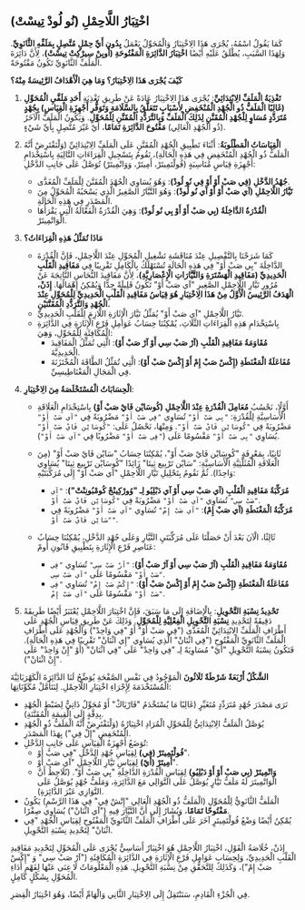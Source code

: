 
## **اخْتِبَارُ اللَّاحِمْلِ (نُو لُودْ تِيسْتْ)**

كَمَا يَقُولُ اسْمُهُ، يُجْرَى هَذَا الِاخْتِبَارُ وَالْمُحَوِّلُ يَعْمَلُ **بِدُونِ أَيِّ حِمْلٍ مُتَّصِلٍ بِمَلَفِّهِ الثَّانَوِيِّ**. وَلِهَذَا السَّبَبِ، يُطْلَقُ عَلَيْهِ أَيْضًا **اخْتِبَارُ الدَّائِرَةِ الْمَفْتُوحَةِ (أُوبِنْ سِيرْكِتْ تِيسْتْ)**، لِأَنَّ دَائِرَةَ الْمَلَفِّ الثَّانَوِيِّ تَكُونُ مَفْتُوحَةً.

**كَيْفَ يُجْرَى هَذَا الِاخْتِبَارُ؟ وَمَا هِيَ الْأَهْدَافُ الرَّئِيسَةُ مِنْهُ؟**

1.  **تَغْذِيَةُ الْمَلَفِّ الِابْتِدَائِيِّ**: يُجْرَى هَذَا الِاخْتِبَارُ عَادَةً عَنْ طَرِيقِ تَغْذِيَةِ **أَحَدِ مَلَفَّيِ الْمُحَوِّلِ (غَالِبًا الْمَلَفُّ ذُو الْجُهْدِ الْمُنْخَفِضِ لِأَسْبَابٍ تَتَعَلَّقُ بِالسَّلَامَةِ وَتَوَفُّرِ أَجْهِزَةِ الْقِيَاسِ) بِجُهْدٍ مُتَرَدِّدٍ مُسَاوٍ لِلْجُهْدِ الْمُقَنَّنِ لِذَلِكَ الْمَلَفِّ وَبِالتَّرَدُّدِ الْمُقَنَّنِ لِلْمُحَوِّلِ**. وَيَكُونُ الْمَلَفُّ الْآخَرُ (ذُو الْجُهْدِ الْعَالِي) **مَفْتُوحَ الدَّائِرَةِ تَمَامًا**، أَيْ غَيْرَ مُتَّصِلٍ بِأَيِّ شَيْءٍ.

2.  **الْقِيَاسَاتُ الْمَطْلُوبَةُ**: أَثْنَاءَ تَطْبِيقِ الْجُهْدِ الْمُقَنَّنِ عَلَى الْمَلَفِّ الِابْتِدَائِيِّ (وَلْنَفْتَرِضْ أَنَّهُ الْمَلَفُّ ذُو الْجُهْدِ الْمُنْخَفِضِ فِي هَذِهِ الْحَالَةِ)، نَقُومُ بِتَسْجِيلِ الْقِرَاءَاتِ التَّالِيَةِ بِاسْتِخْدَامِ أَجْهِزَةِ قِيَاسٍ مُنَاسِبَةٍ (فُولْتَمِيتَرْ، أَمِيتَرْ، وَوَاتْمِيتَرْ) تُوَصَّلُ عَلَى جَانِبِ الدَّخْلِ:
    *   **جُهْدُ الدَّخْلِ (فِي صَبْ أَوْ أَوْ فِي نُو لُودْ)**: وَهُوَ يُسَاوِي الْجُهْدَ الْمُقَنَّنَ لِلْمَلَفِّ الْمُغَذَّى.
    *   **تَيَّارُ اللَّاحِمْلِ (آي صَبْ أَوْ أَوْ آي نُو لُودْ)**: وَهُوَ التَّيَّارُ الصَّغِيرُ الَّذِي يَسْحَبُهُ الْمُحَوِّلُ مِنَ الْمَصْدَرِ فِي هَذِهِ الْحَالَةِ.
    *   **الْقُدْرَةُ الدَّاخِلَةُ (بِي صَبْ أَوْ أَوْ بِي نُو لُودْ)**: وَهِيَ الْقُدْرَةُ الْفَعَّالَةُ الَّتِي يَقْرَأُهَا الْوَاتْمِيتَرْ.

3.  **مَاذَا تُمَثِّلُ هَذِهِ الْقِرَاءَاتُ؟**
    *   كَمَا شَرَحْنَا بِالتَّفْصِيلِ عِنْدَ مُنَاقَشَةِ تَشْغِيلِ الْمُحَوِّلِ عِنْدَ اللَّاحِمْلِ، فَإِنَّ الْقُدْرَةَ الدَّاخِلَةَ "بِي صَبْ أَوْ" فِي هَذِهِ الْحَالَةِ تُسْتَهْلَكُ بِالْكَامِلِ تَقْرِيبًا فِي **مَفَاقِيدِ الْقَلْبِ الْحَدِيدِيِّ (مَفَاقِيدِ الْهَسْتَرَةِ وَالتَّيَّارَاتِ الْإِعْصَارِيَّةِ)**، لِأَنَّ مَفَاقِيدَ النُّحَاسِ النَّاتِجَةَ عَنْ مُرُورِ تَيَّارِ اللَّاحِمْلِ الصَّغِيرِ "آي صَبْ أَوْ" تَكُونُ قَلِيلَةً جِدًّا وَيُمْكِنُ إِهْمَالُهَا. **إِذَنْ، الْهَدَفُ الرَّئِيسُ الْأَوَّلُ مِنْ هَذَا الِاخْتِبَارِ هُوَ قِيَاسُ مَفَاقِيدِ الْقَلْبِ الْحَدِيدِيِّ لِلْمُحَوِّلِ عِنْدَ الْجُهْدِ وَالتَّرَدُّدِ الْمُقَنَّنَيْنِ.**
    *   تَيَّارُ اللَّاحِمْلِ "آي صَبْ أَوْ" يُمَثِّلُ تَيَّارَ الْإِثَارَةِ اللَّازِمَ لِلْقَلْبِ الْحَدِيدِيِّ.
    *   بِاسْتِخْدَامِ هَذِهِ الْقِرَاءَاتِ الثَّلَاثِ، يُمْكِنُنَا حِسَابُ عَوَامِلِ فَرْعِ الْإِثَارَةِ فِي الدَّائِرَةِ الْمُكَافِئَةِ لِلْمُحَوِّلِ، وَهِيَ:
        *   **مُقَاوَمَةُ مَفَاقِيدِ الْقَلْبِ (آرْ صَبْ سِي أَوْ آرْ صَبْ أَوْ)**: الَّتِي تُمَثِّلُ الْمَفَاقِيدَ الْحَدِيدِيَّةَ.
        *   **مُفَاعَلَةُ الْمَغْنَطَةِ (إِكْسْ صَبْ إِمْ أَوْ إِكْسْ صَبْ أَوْ)**: الَّتِي تُمَثِّلُ الطَّاقَةَ الْمُخْتَزَنَةَ فِي الْمَجَالِ الْمَغْنَاطِيسِيِّ.

4.  **الْحِسَابَاتُ الْمُسْتَخْلَصَةُ مِنَ الِاخْتِبَارِ**:
    *   أَوَّلًا، نَحْسُبُ **مُعَامِلَ الْقُدْرَةِ عِنْدَ اللَّاحِمْلِ (كُوسَايْن فَايْ صَبْ أَوْ)** بِاسْتِخْدَامِ الْعَلَاقَةِ الْأَسَاسِيَّةِ لِلْقُدْرَةِ:
        `"بِي صَبْ أَوْ"` تُسَاوِي `"فِي صَبْ أَوْ"` مَضْرُوبَةً فِي `"آي صَبْ أَوْ"` مَضْرُوبَةً فِي `"كُوسَايْن فَايْ صَبْ أَوْ"`.
        وَمِنْهَا، نَحْصُلُ عَلَى:
        `"كُوسَايْن فَايْ صَبْ أَوْ"` يُسَاوِي `"بِي صَبْ أَوْ"` مَقْسُومًا عَلَى (`"فِي صَبْ أَوْ"` مَضْرُوبًا فِي `"آي صَبْ أَوْ"`).

    *   ثَانِيًا، بِمَعْرِفَةِ "كُوسَايْن فَايْ صَبْ أَوْ"، يُمْكِنُنَا حِسَابُ "سَايْن فَايْ صَبْ أَوْ" (مِنَ الْعَلَاقَةِ الْمُثَلَّثِيَّةِ الْأَسَاسِيَّةِ: "سَايْن تَرْبِيع ثِيتَا" زَائِدًا "كُوسَايْن تَرْبِيع ثِيتَا" يُسَاوِي وَاحِدًا). ثُمَّ نَقُومُ بِتَحْلِيلِ تَيَّارِ اللَّاحِمْلِ "آي صَبْ أَوْ" إِلَى مُرَكِّبَتَيْهِ:
        *   **مُرَكِّبَةُ مَفَاقِيدِ الْقَلْبِ (آي صَبْ سِي أَوْ آي دَبْلِيُو لِـ "وُورْكِينْجْ كُومْبُونِنْتْ")**:
            `"آي صَبْ سِي"` تُسَاوِي `"آي صَبْ أَوْ"` مَضْرُوبَةً فِي `"كُوسَايْن فَايْ صَبْ أَوْ"`.
        *   **مُرَكِّبَةُ الْمَغْنَطَةِ (آي صَبْ إِمْ)**:
            `"آي صَبْ إِمْ"` تُسَاوِي `"آي صَبْ أَوْ"` مَضْرُوبَةً فِي `"سَايْن فَايْ صَبْ أَوْ"`.

    *   ثَالِثًا، الْآنَ بَعْدَ أَنْ حَصَلْنَا عَلَى مُرَكِّبَتَيِ التَّيَّارِ وَعَلَى جُهْدِ الدَّخْلِ، يُمْكِنُنَا حِسَابُ عَنَاصِرِ فَرْعِ الْإِثَارَةِ بِتَطْبِيقِ قَانُونِ أُومْ:
        *   **مُقَاوَمَةُ مَفَاقِيدِ الْقَلْبِ (آرْ صَبْ سِي أَوْ آرْ صَبْ أَوْ)**:
            `"آرْ صَبْ سِي"` تُسَاوِي `"فِي صَبْ أَوْ"` مَقْسُومًا عَلَى `"آي صَبْ سِي"`.
        *   **مُفَاعَلَةُ الْمَغْنَطَةِ (إِكْسْ صَبْ إِمْ أَوْ إِكْسْ صَبْ أَوْ)**:
            `"إِكْسْ صَبْ إِمْ"` تُسَاوِي `"فِي صَبْ أَوْ"` مَقْسُومًا عَلَى `"آي صَبْ إِمْ"`.

5.  **تَحْدِيدُ نِسْبَةِ التَّحْوِيلِ**: بِالْإِضَافَةِ إِلَى مَا سَبَقَ، فَإِنَّ اخْتِبَارَ اللَّاحِمْلِ يُعْتَبَرُ أَيْضًا طَرِيقَةً دَقِيقَةً لِتَحْدِيدِ **نِسْبَةِ التَّحْوِيلِ الْفِعْلِيَّةِ لِلْمُحَوِّلِ**. وَذَلِكَ عَنْ طَرِيقِ قِيَاسِ الْجُهْدِ عَلَى أَطْرَافِ الْمَلَفِّ الِابْتِدَائِيِّ الْمُغَذَّى ("فِي صَبْ أَوْ" أَوْ "فِي وَاحِدْ") وَالْجُهْدِ عَلَى أَطْرَافِ الْمَلَفِّ الثَّانَوِيِّ الْمَفْتُوحِ ("فِي اثْنَانْ" الَّذِي يُسَاوِي "إِي اثْنَانْ" تَقْرِيبًا فِي هَذِهِ الْحَالَةِ). فَتَكُونُ نِسْبَةُ التَّحْوِيلِ "أَيْ" مُسَاوِيَةً لِـ "فِي وَاحِدْ" عَلَى "فِي اثْنَانْ" (أَوْ "إِنْ وَاحِدْ" عَلَى "إِنْ اثْنَانْ").

**الشَّكْلُ أَرْبَعَةٌ شَرْطَةٌ ثَلَاثُونَ** الْمَوْجُودُ فِي نَفْسِ الصَّفْحَةِ يُوَضِّحُ لَنَا الدَّائِرَةَ الْكَهْرَبَائِيَّةَ الْمُسْتَخْدَمَةَ لِإِجْرَاءِ اخْتِبَارِ اللَّاحِمْلِ. لِنَتَأَمَّلْ مُكَوِّنَاتِهَا:
*   نَرَى مَصْدَرَ جُهْدٍ مُتَرَدِّدٍ مُتَغَيِّرٍ (غَالِبًا مَا يُسْتَخْدَمُ "فَارْيَاكْ" أَوْ مُحَوِّلٌ ذَاتِيٌّ لِضَبْطِ الْجُهْدِ بِدِقَّةٍ إِلَى الْقِيمَةِ الْمُقَنَّنَةِ).
*   يُوَصَّلُ الْمَلَفُّ الِابْتِدَائِيُّ لِلْمُحَوِّلِ الْمُرَادِ اخْتِبَارُهُ (وَلْنَفْتَرِضْ أَنَّهُ الْمَلَفُّ ذُو الْجُهْدِ الْمُنْخَفِضِ "إِلْ فِي") بِهَذَا الْمَصْدَرِ.
*   تُوَضَعُ أَجْهِزَةُ الْقِيَاسِ عَلَى جَانِبِ الدَّخْلِ:
    *   **فُولْتَمِيتَرْ (فِي)** لِقِيَاسِ جُهْدِ الدَّخْلِ "فِي صَبْ أَوْ".
    *   **أَمِيتَرْ (أَيْ)** لِقِيَاسِ تَيَّارِ اللَّاحِمْلِ "آي صَبْ أَوْ".
    *   **وَاتْمِيتَرْ (بِي صَبْ أَوْ أَوْ دَبْلِيُو)** لِقِيَاسِ الْقُدْرَةِ الدَّاخِلَةِ "بِي صَبْ أَوْ". (نُلَاحِظُ أَنَّ الْوَاتْمِيتَرَ لَهُ مَلَفُّ تَيَّارٍ يُوَصَّلُ عَلَى التَّوَالِي مَعَ الدَّائِرَةِ، وَمَلَفُّ جُهْدٍ يُوَصَّلُ عَلَى التَّوَازِي عَبْرَ الدَّائِرَةِ).
*   الْمَلَفُّ الثَّانَوِيُّ لِلْمُحَوِّلِ (الْمَلَفُّ ذُو الْجُهْدِ الْعَالِي "إِتْشْ فِي" فِي هَذَا الرَّسْمِ) يَكُونُ **مَفْتُوحًا تَمَامًا**، وَيُشَارُ إِلَى أَنَّ التَّيَّارَ فِيهِ ("آي اثْنَانْ") يُسَاوِي صِفْرًا.
*   يُمْكِنُ أَيْضًا وَضْعُ فُولْتَمِيتَرٍ آخَرَ عَلَى أَطْرَافِ الْمَلَفِّ الثَّانَوِيِّ الْمَفْتُوحِ لِقِيَاسِ الْجُهْدِ "فِي اثْنَانْ" لِتَحْدِيدِ نِسْبَةِ التَّحْوِيلِ.

إِذَنْ، خُلَاصَةُ الْقَوْلِ، اخْتِبَارُ اللَّاحِمْلِ هُوَ اخْتِبَارٌ أَسَاسِيٌّ يُجْرَى عَلَى الْمُحَوِّلِ لِتَحْدِيدِ مَفَاقِيدِ الْقَلْبِ الْحَدِيدِيِّ، وَلِحِسَابِ عَوَامِلِ فَرْعِ الْإِثَارَةِ فِي الدَّائِرَةِ الْمُكَافِئَةِ ("آرْ صَبْ سِي" وَ "إِكْسْ صَبْ إِمْ")، وَكَذَلِكَ لِلتَّحَقُّقِ مِنْ نِسْبَةِ التَّحْوِيلِ. هَذِهِ الْمَعْلُومَاتُ لَا غِنَى عَنْهَا لِفَهْمِ أَدَاءِ الْمُحَوِّلِ بِشَكْلٍ كَامِلٍ.

فِي الْجُزْءِ الْقَادِمِ، سَنَنْتَقِلُ إِلَى الِاخْتِبَارِ الثَّانِي وَالْهَامِّ أَيْضًا، وَهُوَ اخْتِبَارُ الْقِصَرِ.